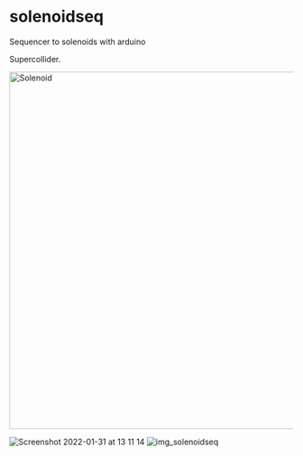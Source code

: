# solenoidseq
Sequencer to solenoids with arduino

Supercollider. 

<img width="633" alt="Solenoid" src="https://user-images.githubusercontent.com/93654870/151784186-1a1885a8-98a1-486c-b99f-6d2c61433403.png">

![Screenshot 2022-01-31 at 13 11 14](https://user-images.githubusercontent.com/93654870/151784852-b141cbad-6352-4560-bc13-2255822114ed.png)
![img_solenoidseq](https://user-images.githubusercontent.com/93654870/151784931-1adf43ea-6fe9-4ae3-a67c-5c7925f72c28.jpg)
